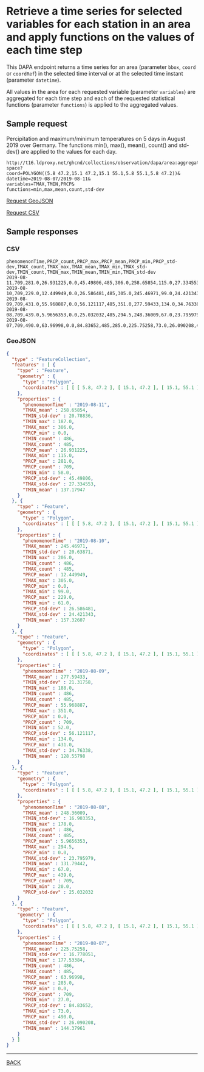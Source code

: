 # Retrieve a time series for selected variables for each station in an area and apply functions on the values of each time step

This DAPA endpoint returns a time series for an area (parameter `bbox`, `coord` or `coordRef`) in the selected time interval or at the selected time instant (parameter `datetime`). 

All values in the area for each requested variable (parameter `variables`) are aggregated for each time step and each of the requested statistical functions (parameter `functions`) is applied to the aggregated values.

## Sample request

Percipitation and maximum/minimum temperatures on 5 days in August 2019 over Germany. The functions min(), max(), mean(), count() and std-dev() are applied to the values for each day.

```text
http://t16.ldproxy.net/ghcnd/collections/observation/dapa/area:aggregate-space?
coord=POLYGON((5.8 47.2,15.1 47.2,15.1 55.1,5.8 55.1,5.8 47.2))&
datetime=2019-08-07/2019-08-11&
variables=TMAX,TMIN,PRCP&
functions=min,max,mean,count,std-dev
```

[Request GeoJSON](http://t16.ldproxy.net/ghcnd/collections/observation/dapa/area:aggregate-space?coord=POLYGON((5.8%2047.2%2C15.1%2047.2%2C15.1%2055.1%2C5.8%2055.1%2C5.8%2047.2))&datetime=2019-08-07/2019-08-11&variables=TMAX,TMIN,PRCP&functions=min,max,mean,count,std-dev&f=json)

[Request CSV](http://t16.ldproxy.net/ghcnd/collections/observation/dapa/area:aggregate-space?coord=POLYGON((5.8%2047.2%2C15.1%2047.2%2C15.1%2055.1%2C5.8%2055.1%2C5.8%2047.2))&datetime=2019-08-07/2019-08-11&variables=TMAX,TMIN,PRCP&functions=min,max,mean,count,std-dev&f=csv)

## Sample responses

### CSV

```csv
phenomenonTime,PRCP_count,PRCP_max,PRCP_mean,PRCP_min,PRCP_std-dev,TMAX_count,TMAX_max,TMAX_mean,TMAX_min,TMAX_std-dev,TMIN_count,TMIN_max,TMIN_mean,TMIN_min,TMIN_std-dev
2019-08-11,709,281.0,26.931225,0.0,45.49806,485,306.0,258.65854,115.0,27.334553,486,187.0,137.17947,58.0,20.78836
2019-08-10,709,229.0,12.449949,0.0,26.586481,485,305.0,245.46971,99.0,24.421343,486,206.0,157.32607,61.0,20.63871
2019-08-09,709,431.0,55.968887,0.0,56.121117,485,351.0,277.59433,134.0,34.76338,486,188.0,128.55798,52.0,21.31758
2019-08-08,709,439.0,5.9656353,0.0,25.032032,485,294.5,248.36009,67.0,23.795979,486,178.0,131.79442,20.0,16.903353
2019-08-07,709,490.0,63.96998,0.0,84.83652,485,285.0,225.75258,73.0,26.090208,486,177.53384399414062,144.37961,27.0,16.778051
```

### GeoJSON

```json
{
  "type" : "FeatureCollection",
  "features" : [ {
    "type" : "Feature",
    "geometry" : {
      "type" : "Polygon",
      "coordinates" : [ [ [ 5.8, 47.2 ], [ 15.1, 47.2 ], [ 15.1, 55.1 ], [ 5.8, 55.1 ], [ 5.8, 47.2 ] ] ]
    },
    "properties" : {
      "phenomenonTime" : "2019-08-11",
      "TMAX_mean" : 258.65854,
      "TMIN_std-dev" : 20.78836,
      "TMIN_max" : 187.0,
      "TMAX_max" : 306.0,
      "PRCP_min" : 0.0,
      "TMIN_count" : 486,
      "TMAX_count" : 485,
      "PRCP_mean" : 26.931225,
      "TMAX_min" : 115.0,
      "PRCP_max" : 281.0,
      "PRCP_count" : 709,
      "TMIN_min" : 58.0,
      "PRCP_std-dev" : 45.49806,
      "TMAX_std-dev" : 27.334553,
      "TMIN_mean" : 137.17947
    }
  }, {
    "type" : "Feature",
    "geometry" : {
      "type" : "Polygon",
      "coordinates" : [ [ [ 5.8, 47.2 ], [ 15.1, 47.2 ], [ 15.1, 55.1 ], [ 5.8, 55.1 ], [ 5.8, 47.2 ] ] ]
    },
    "properties" : {
      "phenomenonTime" : "2019-08-10",
      "TMAX_mean" : 245.46971,
      "TMIN_std-dev" : 20.63871,
      "TMIN_max" : 206.0,
      "TMIN_count" : 486,
      "TMAX_count" : 485,
      "PRCP_mean" : 12.449949,
      "TMAX_max" : 305.0,
      "PRCP_min" : 0.0,
      "TMAX_min" : 99.0,
      "PRCP_max" : 229.0,
      "TMIN_min" : 61.0,
      "PRCP_std-dev" : 26.586481,
      "TMAX_std-dev" : 24.421343,
      "TMIN_mean" : 157.32607
    }
  }, {
    "type" : "Feature",
    "geometry" : {
      "type" : "Polygon",
      "coordinates" : [ [ [ 5.8, 47.2 ], [ 15.1, 47.2 ], [ 15.1, 55.1 ], [ 5.8, 55.1 ], [ 5.8, 47.2 ] ] ]
    },
    "properties" : {
      "phenomenonTime" : "2019-08-09",
      "TMAX_mean" : 277.59433,
      "TMIN_std-dev" : 21.31758,
      "TMIN_max" : 188.0,
      "TMIN_count" : 486,
      "TMAX_count" : 485,
      "PRCP_mean" : 55.968887,
      "TMAX_max" : 351.0,
      "PRCP_min" : 0.0,
      "PRCP_count" : 709,
      "TMIN_min" : 52.0,
      "PRCP_std-dev" : 56.121117,
      "TMAX_min" : 134.0,
      "PRCP_max" : 431.0,
      "TMAX_std-dev" : 34.76338,
      "TMIN_mean" : 128.55798
    }
  }, {
    "type" : "Feature",
    "geometry" : {
      "type" : "Polygon",
      "coordinates" : [ [ [ 5.8, 47.2 ], [ 15.1, 47.2 ], [ 15.1, 55.1 ], [ 5.8, 55.1 ], [ 5.8, 47.2 ] ] ]
    },
    "properties" : {
      "phenomenonTime" : "2019-08-08",
      "TMAX_mean" : 248.36009,
      "TMIN_std-dev" : 16.903353,
      "TMIN_max" : 178.0,
      "TMIN_count" : 486,
      "TMAX_count" : 485,
      "PRCP_mean" : 5.9656353,
      "TMAX_max" : 294.5,
      "PRCP_min" : 0.0,
      "TMAX_std-dev" : 23.795979,
      "TMIN_mean" : 131.79442,
      "TMAX_min" : 67.0,
      "PRCP_max" : 439.0,
      "PRCP_count" : 709,
      "TMIN_min" : 20.0,
      "PRCP_std-dev" : 25.032032
    }
  }, {
    "type" : "Feature",
    "geometry" : {
      "type" : "Polygon",
      "coordinates" : [ [ [ 5.8, 47.2 ], [ 15.1, 47.2 ], [ 15.1, 55.1 ], [ 5.8, 55.1 ], [ 5.8, 47.2 ] ] ]
    },
    "properties" : {
      "phenomenonTime" : "2019-08-07",
      "TMAX_mean" : 225.75258,
      "TMIN_std-dev" : 16.778051,
      "TMIN_max" : 177.53384,
      "TMIN_count" : 486,
      "TMAX_count" : 485,
      "PRCP_mean" : 63.96998,
      "TMAX_max" : 285.0,
      "PRCP_min" : 0.0,
      "PRCP_count" : 709,
      "TMIN_min" : 27.0,
      "PRCP_std-dev" : 84.83652,
      "TMAX_min" : 73.0,
      "PRCP_max" : 490.0,
      "TMAX_std-dev" : 26.090208,
      "TMIN_mean" : 144.37961
    }
  } ]
}
```

---
[BACK](README.md)
